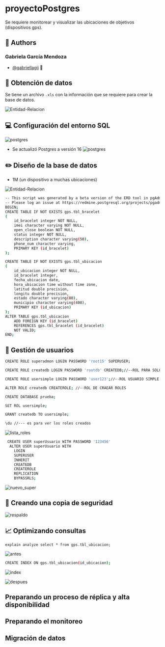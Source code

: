 # proyectoPostgres
Se requiere monitorear y visualizar las ubicaciones de objetivos (dispositivos gps).

## 👧 Authors

### Gabriela García Mendoza

- [@gabriellagii](https://www.github.com/gabriellagii) 🌻

## 📝 Obtención de datos

Se tiene un archivo `.xls` con la información que se requiere para crear la base de datos.

![Entidad-Relacion](imagenes/datos.PNG)

## 💻 Configuración del entorno SQL
![postgres](imagenes/postgres.PNG)

- Se actualizó Postgres a versión 16 
![postgres](imagenes/postgres1.PNG)

## ✏️ Diseño de la base de datos

- 1M (un dispositivo a muchas ubicaciones)
  
![Entidad-Relacion](imagenes/entidad_relacion.PNG)

```bash
-- This script was generated by a beta version of the ERD tool in pgAdmin 4.
-- Please log an issue at https://redmine.postgresql.org/projects/pgadmin4/issues/new if you find any bugs, including reproduction steps.
BEGIN;
CREATE TABLE IF NOT EXISTS gps.tbl_bracelet
(
    id_bracelet integer NOT NULL,
    imei character varying NOT NULL,
    open_close boolean NOT NULL,
    status integer NOT NULL,
    description character varying(50),
    phone_num character varying,
    PRIMARY KEY (id_bracelet)
);

CREATE TABLE IF NOT EXISTS gps.tbl_ubicacion
(
    id_ubicacion integer NOT NULL,
    id_bracelet integer,
    fecha_ubicacion date,
    hora_ubicacion time without time zone,
    latitud double precision,
    longitu double precision,
    estado character varying(80),
    municipio character varying(400),
    PRIMARY KEY (id_ubicacion)
);
ALTER TABLE gps.tbl_ubicacion
    ADD FOREIGN KEY (id_bracelet)
    REFERENCES gps.tbl_bracelet (id_bracelet)
    NOT VALID;
END;
````

## 👨 Gestión de usuarios
```bash
CREATE ROLE superadmon LOGIN PASSWORD 'root15' SUPERUSER;

CREATE ROLE createdb LOGIN PASSWORD 'rootdb' CREATEDB;//--ROL PARA SOLO CREAR BASE DE DATOS

CREATE ROLE usersimple LOGIN PASSWORD 'user123';//--ROL USUARIO SIMPLE

ALTER ROLE createdb CREATEROLE; //--ROL DE CRAEAR ROLES

CREATE DATABASE prueba;

SET ROL usersimple;

GRANT createdb TO usersimple;

\du //--- es para ver los roles creados
```
![lista_roles](imagenes/lista_roles.PNG)

```bash
 CREATE USER superUsuario WITH PASSWORD '123456' 
  ALTER USER superUsuario WITH 
    LOGIN
    SUPERUSER
    INHERIT
    CREATEDB
    CREATEROLE
    REPLICATION
    BYPASSRLS;
```

![nuevo_super](imagenes/nuevo_super.PNG)

## 🔐 Creando una copia de seguridad

![respaldo](imagenes/resoaldo.PNG)

## 📈 Optimizando consultas

` explain analyze select * from gps.tbl_ubicacion; `

![antes](imagenes/analyze.jpeg)

```bash
CREATE INDEX ON gps.tbl_ubicacion(id_ubicacion);
```
![index](imagenes/index.PNG)

![despues](imagenes/despues.jpeg)

## Preparando un proceso de réplica y alta disponibilidad

## Preparando el monitoreo

## Migración de datos

